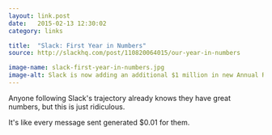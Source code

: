 ```yaml
---
layout: link.post
date:   2015-02-13 12:30:02
category: links

title:  "Slack: First Year in Numbers"
source: http://slackhq.com/post/110820064015/our-year-in-numbers

image-name: slack-first-year-in-numbers.jpg
image-alt: Slack is now adding an additional $1 million in new Annual Recurring Revenue every 11 days
---
```


Anyone following Slack's trajectory already knows they have great numbers, but this is just ridiculous.

It's like every message sent generated $0.01 for them. <i class="twa twa-lg twa-moneybag"></i><i class="twa twa-lg twa-moneybag"></i><i class="twa twa-lg twa-moneybag"></i>
